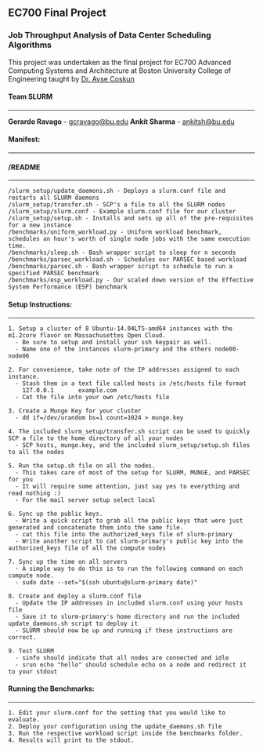 ## EC700 Final Project
### Job Throughput Analysis of Data Center Scheduling Algorithms
This project was undertaken as the final project for EC700 Advanced Computing Systems and Architecture at Boston University College of Engineering taught by 
[Dr. Ayse Coskun](http://www.bu.edu/eng/profile/ayse-coskun)
#### Team SLURM
---------------
**Gerardo Ravago** - gcravago@bu.edu
**Ankit Sharma** - ankitsh@bu.edu

#### Manifest:
--------------
#### /README
--------------
```
/slurm_setup/update_daemons.sh - Deploys a slurm.conf file and restarts all SLURM daemons
/slurm_setup/transfer.sh - SCP's a file to all the SLURM nodes
/slurm_setup/slurm.conf - Example slurm.conf file for our cluster
/slurm_setup/setup.sh - Installs and sets up all of the pre-requisites for a new instance
/benchmarks/uniform_workload.py - Uniform workload benchmark, schedules an hour's worth of single node jobs with the same execution time.
/benchmarks/sleep.sh - Bash wrapper script to sleep for n seconds
/benchmarks/parsec_workload.sh - Schedules our PARSEC based workload
/benchmarks/parsec.sh - Bash wrapper script to schedule to run a specified PARSEC benchmark
/benchmarks/esp_workload.py - Our scaled down version of the Effective System Performance (ESP) benchmark
```
#### Setup Instructions:
------------------------
```
1. Setup a cluster of 8 Ubuntu-14.04LTS-amd64 instances with the m1.2core flavor on Massachusettes Open Cloud.
  - Be sure to setup and install your ssh keypair as well.
  - Name one of the instances slurm-primary and the others node00-node06

2. For convenience, take note of the IP addresses assigned to each instance.
  - Stash them in a text file called hosts in /etc/hosts file format
  	127.0.0.1		example.com
  - Cat the file into your own /etc/hosts file

3. Create a Munge Key for your cluster
  - dd if=/dev/urandom bs=1 count=1024 > munge.key

4. The included slurm_setup/transfer.sh script can be used to quickly SCP a file to the home directory of all your nodes
  - SCP hosts, munge.key, and the included slurm_setup/setup.sh files to all the nodes

5. Run the setup.sh file on all the nodes.
  - This takes care of most of the setup for SLURM, MUNGE, and PARSEC for you
  - It will require some attention, just say yes to everything and read nothing :)
  - For the mail server setup select local

6. Sync up the public keys.
  - Write a quick script to grab all the public keys that were just generated and concatenate them into the same file.
  - cat this file into the authorized_keys file of slurm-primary
  - Write another script to cat slurm-primary's public key into the authorized_keys file of all the compute nodes

7. Sync up the time on all servers
  - A simple way to do this is to run the following command on each compute node.
  - sudo date --set="$(ssh ubuntu@slurm-primary date)"

8. Create and deploy a slurm.conf file
  - Update the IP addresses in included slurm.conf using your hosts file
  - Save it to slurm-primary's home directory and run the included update_daemons.sh script to deploy it
  - SLURM should now be up and running if these instructions are correct.

9. Test SLURM
  - sinfo should indicate that all nodes are connected and idle
  - srun echo "hello" should schedule echo on a node and redirect it to your stdout
```

#### Running the Benchmarks:
-----------------------------
```
1. Edit your slurm.conf for the setting that you would like to evaluate.
2. Deploy your configuration using the update_daemons.sh file
3. Run the respective workload script inside the benchmarks folder.
4. Results will print to the stdout.
```

